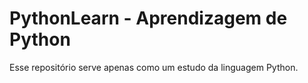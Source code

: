 # PythonLearn - Aprendizagem de Python 
Esse repositório serve apenas como um estudo da linguagem Python.
